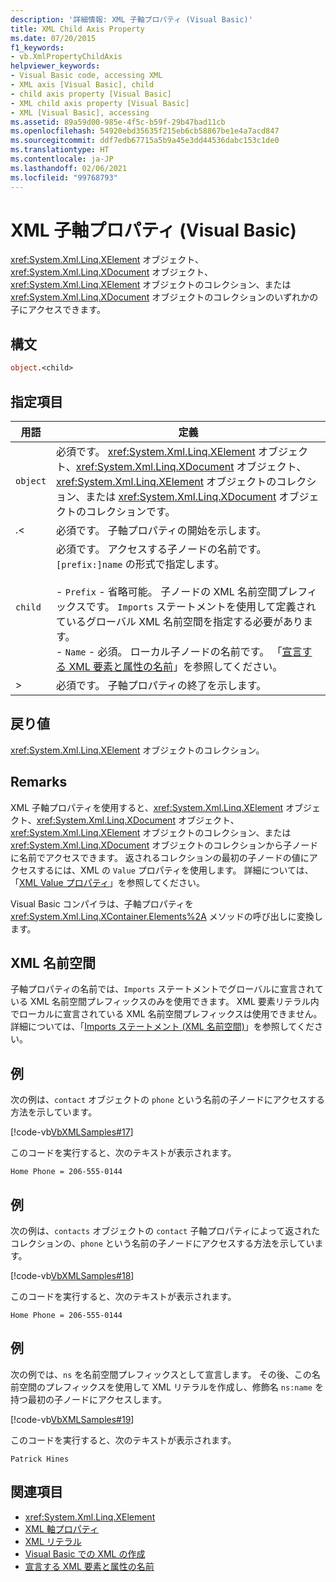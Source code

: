 ```yaml
---
description: '詳細情報: XML 子軸プロパティ (Visual Basic)'
title: XML Child Axis Property
ms.date: 07/20/2015
f1_keywords:
- vb.XmlPropertyChildAxis
helpviewer_keywords:
- Visual Basic code, accessing XML
- XML axis [Visual Basic], child
- child axis property [Visual Basic]
- XML child axis property [Visual Basic]
- XML [Visual Basic], accessing
ms.assetid: 89a59d00-985e-4f5c-b59f-29b47bad11cb
ms.openlocfilehash: 54920ebd35635f215eb6cb58867be1e4a7acd847
ms.sourcegitcommit: ddf7edb67715a5b9a45e3dd44536dabc153c1de0
ms.translationtype: HT
ms.contentlocale: ja-JP
ms.lasthandoff: 02/06/2021
ms.locfileid: "99768793"
---
```

# <a name="xml-child-axis-property-visual-basic"></a>XML 子軸プロパティ (Visual Basic)

<xref:System.Xml.Linq.XElement> オブジェクト、<xref:System.Xml.Linq.XDocument> オブジェクト、<xref:System.Xml.Linq.XElement> オブジェクトのコレクション、または <xref:System.Xml.Linq.XDocument> オブジェクトのコレクションのいずれかの子にアクセスできます。  
  
## <a name="syntax"></a>構文  
  
```vb  
object.<child>  
```  
  
## <a name="parts"></a>指定項目  
  
|用語|定義|  
|---|---|  
|`object`|必須です。 <xref:System.Xml.Linq.XElement> オブジェクト、<xref:System.Xml.Linq.XDocument> オブジェクト、<xref:System.Xml.Linq.XElement> オブジェクトのコレクション、または <xref:System.Xml.Linq.XDocument> オブジェクトのコレクションです。|  
|.<|必須です。 子軸プロパティの開始を示します。|  
|`child`|必須です。 アクセスする子ノードの名前です。`[prefix:]name` の形式で指定します。<br /><br /> -   `Prefix` - 省略可能。 子ノードの XML 名前空間プレフィックスです。 `Imports` ステートメントを使用して定義されているグローバル XML 名前空間を指定する必要があります。<br />-   `Name` - 必須。 ローカル子ノードの名前です。 「[宣言する XML 要素と属性の名前](../../programming-guide/language-features/xml/names-of-declared-xml-elements-and-attributes.md)」を参照してください。|  
|>|必須です。 子軸プロパティの終了を示します。|  
  
## <a name="return-value"></a>戻り値  

 <xref:System.Xml.Linq.XElement> オブジェクトのコレクション。  
  
## <a name="remarks"></a>Remarks  

 XML 子軸プロパティを使用すると、<xref:System.Xml.Linq.XElement> オブジェクト、<xref:System.Xml.Linq.XDocument> オブジェクト、<xref:System.Xml.Linq.XElement> オブジェクトのコレクション、または <xref:System.Xml.Linq.XDocument> オブジェクトのコレクションから子ノードに名前でアクセスできます。 返されるコレクションの最初の子ノードの値にアクセスするには、XML の `Value` プロパティを使用します。 詳細については、「[XML Value プロパティ](xml-value-property.md)」を参照してください。  
  
 Visual Basic コンパイラは、子軸プロパティを <xref:System.Xml.Linq.XContainer.Elements%2A> メソッドの呼び出しに変換します。  
  
## <a name="xml-namespaces"></a>XML 名前空間  

 子軸プロパティの名前では、`Imports` ステートメントでグローバルに宣言されている XML 名前空間プレフィックスのみを使用できます。 XML 要素リテラル内でローカルに宣言されている XML 名前空間プレフィックスは使用できません。 詳細については、「[Imports ステートメント (XML 名前空間)](../statements/imports-statement-xml-namespace.md)」を参照してください。  
  
## <a name="example"></a>例  

 次の例は、`contact` オブジェクトの `phone` という名前の子ノードにアクセスする方法を示しています。  
  
 [!code-vb[VbXMLSamples#17](~/samples/snippets/visualbasic/VS_Snippets_VBCSharp/VbXMLSamples/VB/XMLSamples7.vb#17)]  
  
 このコードを実行すると、次のテキストが表示されます。  
  
 `Home Phone = 206-555-0144`  
  
## <a name="example"></a>例  

 次の例は、`contacts` オブジェクトの `contact` 子軸プロパティによって返されたコレクションの、`phone` という名前の子ノードにアクセスする方法を示しています。  
  
 [!code-vb[VbXMLSamples#18](~/samples/snippets/visualbasic/VS_Snippets_VBCSharp/VbXMLSamples/VB/XMLSamples7.vb#18)]  
  
 このコードを実行すると、次のテキストが表示されます。  
  
 `Home Phone = 206-555-0144`  
  
## <a name="example"></a>例  

 次の例では、`ns` を名前空間プレフィックスとして宣言します。 その後、この名前空間のプレフィックスを使用して XML リテラルを作成し、修飾名 `ns:name` を持つ最初の子ノードにアクセスします。  
  
 [!code-vb[VbXMLSamples#19](~/samples/snippets/visualbasic/VS_Snippets_VBCSharp/VbXMLSamples/VB/XMLSamples8.vb#19)]  
  
 このコードを実行すると、次のテキストが表示されます。  
  
 `Patrick Hines`  
  
## <a name="see-also"></a>関連項目

- <xref:System.Xml.Linq.XElement>
- [XML 軸プロパティ](index.md)
- [XML リテラル](../xml-literals/index.md)
- [Visual Basic での XML の作成](../../programming-guide/language-features/xml/creating-xml.md)
- [宣言する XML 要素と属性の名前](../../programming-guide/language-features/xml/names-of-declared-xml-elements-and-attributes.md)
